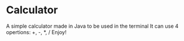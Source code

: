 # Calculator
A simple calculator made in Java to be used in the terminal
It can use 4 opertions:
+, -, *, /
Enjoy!
